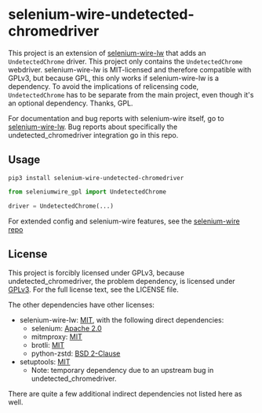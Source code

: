# selenium-wire-undetected-chromedriver

This project is an extension of [selenium-wire-lw](https://github.com/LunarWatcher/selenium-wire/) that adds an `UndetectedChrome` driver. This project only contains the `UndetectedChrome` webdriver. selenium-wire-lw is MIT-licensed and therefore compatible with GPLv3, but because GPL, this only works if selenium-wire-lw is a dependency. To avoid the implications of relicensing code, `UndetectedChrome` has to be separate from the main project, even though it's an optional dependency. Thanks, GPL.

For documentation and bug reports with selenium-wire itself, go to [selenium-wire-lw](https://github.com/LunarWatcher/selenium-wire/). Bug reports about specifically the undetected_chromedriver integration go in this repo.

## Usage
```
pip3 install selenium-wire-undetected-chromedriver
```
```python
from seleniumwire_gpl import UndetectedChrome

driver = UndetectedChrome(...)
```

For extended config and selenium-wire features, see the [selenium-wire repo](https://github.com/LunarWatcher/selenium-wire/)

## License

This project is forcibly licensed under GPLv3, because undetected_chromedriver, the problem dependency, is licensed under [GPLv3](https://github.com/ultrafunkamsterdam/undetected-chromedriver/blob/master/LICENSE). For the full license text, see the LICENSE file.

The other dependencies have other licenses:

* selenium-wire-lw: [MIT](https://github.com/LunarWatcher/selenium-wire/blob/master/LICENSE), with the following direct dependencies:
    * selenium: [Apache 2.0](https://github.com/SeleniumHQ/selenium/blob/trunk/LICENSE)
    * mitmproxy: [MIT](https://github.com/mitmproxy/mitmproxy/blob/main/LICENSE)
    * brotli: [MIT](https://github.com/google/brotli/blob/master/LICENSE)
    * python-zstd: [BSD 2-Clause](https://github.com/sergey-dryabzhinsky/python-zstd/blob/master/LICENSE)
* setuptools: [MIT](https://github.com/pypa/setuptools/blob/main/LICENSE)
    * Note: temporary dependency due to an upstream bug in undetected_chromedriver.

There are quite a few additional indirect dependencies not listed here as well.
